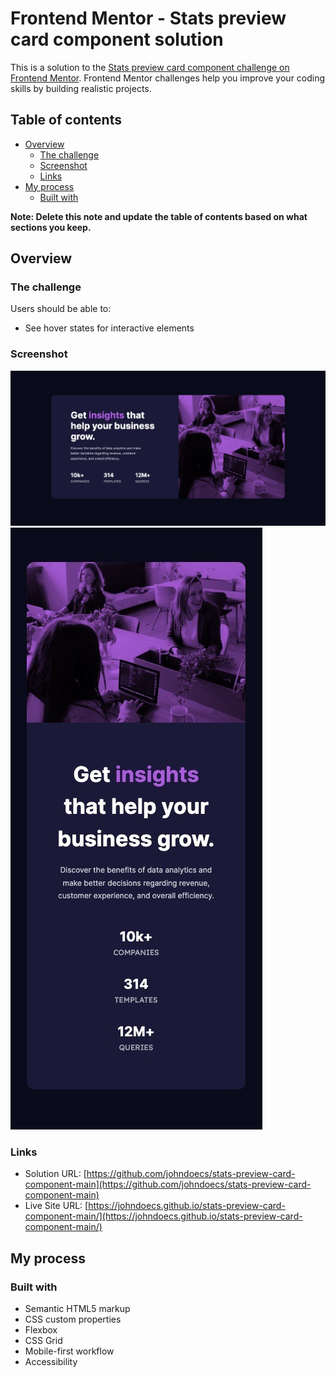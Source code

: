 # Frontend Mentor - Stats preview card component solution

This is a solution to the [Stats preview card component challenge on Frontend Mentor](https://www.frontendmentor.io/challenges/stats-preview-card-component-8JqbgoU62). Frontend Mentor challenges help you improve your coding skills by building realistic projects. 

## Table of contents

- [Overview](#overview)
  - [The challenge](#the-challenge)
  - [Screenshot](#screenshot)
  - [Links](#links)
- [My process](#my-process)
  - [Built with](#built-with)

**Note: Delete this note and update the table of contents based on what sections you keep.**

## Overview

### The challenge

Users should be able to:

- See hover states for interactive elements

### Screenshot

![Desktop](./screenshot-desktop.jpeg)
![Mobile](./screenshot-mobile.jpeg)


### Links

- Solution URL: [https://github.com/johndoecs/stats-preview-card-component-main](https://github.com/johndoecs/stats-preview-card-component-main)
- Live Site URL: [https://johndoecs.github.io/stats-preview-card-component-main/](https://johndoecs.github.io/stats-preview-card-component-main/)

## My process

### Built with

- Semantic HTML5 markup
- CSS custom properties
- Flexbox
- CSS Grid
- Mobile-first workflow
- Accessibility